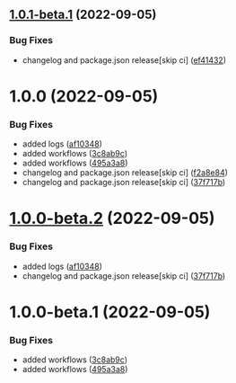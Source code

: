 ## [1.0.1-beta.1](https://github.com/prashant9428/semantic-versioning/compare/v1.0.0...v1.0.1-beta.1) (2022-09-05)


### Bug Fixes

* changelog and package.json release[skip ci] ([ef41432](https://github.com/prashant9428/semantic-versioning/commit/ef41432b15392a0b6bccaab607a35e2da74cf863))

# 1.0.0 (2022-09-05)


### Bug Fixes

* added logs ([af10348](https://github.com/prashant9428/semantic-versioning/commit/af1034833afdedd6d7206c195327614c7fd6e194))
* added workflows ([3c8ab9c](https://github.com/prashant9428/semantic-versioning/commit/3c8ab9c5690d7f44cc1f147a098f376cdd72849f))
* added workflows ([495a3a8](https://github.com/prashant9428/semantic-versioning/commit/495a3a8a99c9a02e5e4d091970226181e544aa7b))
* changelog and package.json release[skip ci] ([f2a8e84](https://github.com/prashant9428/semantic-versioning/commit/f2a8e842fc028071378e0e006d81e6d214dfc3a2))
* changelog and package.json release[skip ci] ([37f717b](https://github.com/prashant9428/semantic-versioning/commit/37f717b173aa9c0eb2ca11517ea8fd904a322c3b))

# [1.0.0-beta.2](https://github.com/prashant9428/semantic-versioning/compare/v1.0.0-beta.1...v1.0.0-beta.2) (2022-09-05)


### Bug Fixes

* added logs ([af10348](https://github.com/prashant9428/semantic-versioning/commit/af1034833afdedd6d7206c195327614c7fd6e194))
* changelog and package.json release[skip ci] ([37f717b](https://github.com/prashant9428/semantic-versioning/commit/37f717b173aa9c0eb2ca11517ea8fd904a322c3b))

# 1.0.0-beta.1 (2022-09-05)


### Bug Fixes

* added workflows ([3c8ab9c](https://github.com/prashant9428/semantic-versioning/commit/3c8ab9c5690d7f44cc1f147a098f376cdd72849f))
* added workflows ([495a3a8](https://github.com/prashant9428/semantic-versioning/commit/495a3a8a99c9a02e5e4d091970226181e544aa7b))
